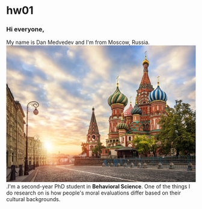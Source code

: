# hw01
### Hi everyone,
My name is Dan Medvedev and I'm from Moscow, Russia. ![](download.jpeg).I'm a second-year PhD student in **Behavioral Science**. One of the things I do research on is how people's moral evaluations differ based on their cultural backgrounds.